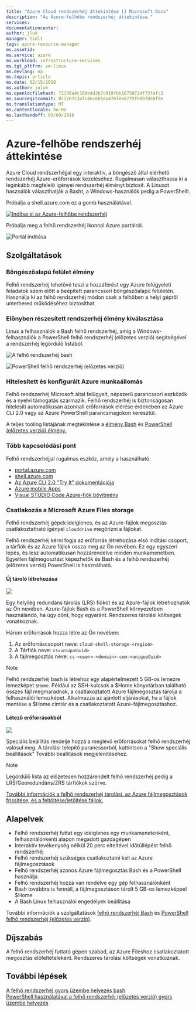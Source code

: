 ```yaml
---
title: "Azure Cloud rendszerhéj áttekintése |} Microsoft Docs"
description: "Az Azure-felhőbe rendszerhéj áttekintése."
services: 
documentationcenter: 
author: jluk
manager: timlt
tags: azure-resource-manager
ms.assetid: 
ms.service: azure
ms.workload: infrastructure-services
ms.tgt_pltfrm: vm-linux
ms.devlang: na
ms.topic: article
ms.date: 02/15/2018
ms.author: juluk
ms.openlocfilehash: 72338a4c168b4d3b7c918fbb16758724f73fefc2
ms.sourcegitcommit: 8c3267c34fc46c681ea476fee87f5fb0bf858f9e
ms.translationtype: MT
ms.contentlocale: hu-HU
ms.lasthandoff: 03/09/2018
---
```

# <a name="overview-of-azure-cloud-shell"></a>Azure-felhőbe rendszerhéj áttekintése
Azure Cloud rendszerhéjjal egy interaktív, a böngésző által elérhető rendszerhéj Azure-erőforrások kezeléséhez.
Rugalmasan választhassa ki a leginkább megfelelő igényei rendszerhéj élményt biztosít.
A Linuxot használók választhatják a Basht, a Windows-használók pedig a PowerShellt.

Próbálja a shell.azure.com ez a gomb használatával.

[![](https://shell.azure.com/images/launchcloudshell.png "Indítsa el az Azure-felhőbe rendszerhéj")](https://shell.azure.com)

Próbálja meg a felhő rendszerhéj ikonnal Azure portálról.

![Portál indítása](media/overview/portal-launch-icon.png)

## <a name="features"></a>Szolgáltatások
### <a name="browser-based-shell-experience"></a>Böngészőalapú felület élmény
Felhő rendszerhéj lehetővé teszi a hozzáférést egy Azure felügyeleti feladatok szem előtt a beépített parancssori böngészőalapú felületén.
Használja ki az felhő rendszerhéj módon csak a felhőben a helyi gépről untethered működéséhez biztosíthat.

### <a name="choice-of-preferred-shell-experience"></a>Előnyben részesített rendszerhéj élmény kiválasztása
Linux a felhasználók a Bash felhő rendszerhéj, amíg a Windows-felhasználók a PowerShell felhő rendszerhéj (előzetes verzió) segítségével a rendszerhéj legördülő listából.

![A felhő rendszerhéj bash](media/overview/overview-bash-pic.png)

![PowerShell felhő rendszerhéj (előzetes verzió)](media/overview/overview-ps-pic.png)

### <a name="authenticated-and-configured-azure-workstation"></a>Hitelesített és konfigurált Azure munkaállomás
Felhő rendszerhéj Microsoft által felügyelt, népszerű parancssori eszközök és a nyelvi támogatás származik. Felhő rendszerhéj is biztonságosan hitelesíti automatikusan azonnali erőforrások elérése érdekében az Azure CLI 2.0 vagy az Azure PowerShell parancsmagokon keresztül.

A teljes tooling listájának megtekintése a [élmény Bash](features.md#tools) és [PowerShell (előzetes verzió) élmény.](features-powershell.md#tools)

### <a name="multiple-access-points"></a>Több kapcsolódási pont
Felhő rendszerhéjjal rugalmas eszköz, amely a használható:
* [portal.azure.com](https://portal.azure.com)
* [shell.azure.com](https://shell.azure.com)
* [Az Azure CLI 2.0 "Try It" dokumentációja](https://docs.microsoft.com/cli/azure?view=azure-cli-latest)
* [Azure mobile Apps](https://azure.microsoft.com/features/azure-portal/mobile-app/)
* [Visual STUDIO Code Azure-fiók bővítmény](https://marketplace.visualstudio.com/items?itemName=ms-vscode.azure-account)

### <a name="connect-your-microsoft-azure-files-storage"></a>Csatlakozás a Microsoft Azure Files storage
Felhő rendszerhéj gépek ideiglenes, és az Azure-fájlok megosztás csatlakoztatható igényel `clouddrive` megőrizni a fájlokat.

Felhő rendszerhéj kérni fogja az erőforrás létrehozása első indítási csoport, a tárfiók és az Azure fájlok ossza meg az Ön nevében. Ez egy egyszeri lépés, és lesz automatikusan hozzárendelve minden munkamenetben. Egyetlen fájlmegosztást képezhetők és Bash és a felhő rendszerhéj (előzetes verzió) PowerShell is használható.

#### <a name="create-new-storage"></a>Új tároló létrehozása
![](media/overview/basic-storage.png)

Egy helyileg redundáns tárolás (LRS) fiókot és az Azure-fájlok létrehozhatók az Ön nevében. Azure-fájlok Bash és a PowerShell környezetben használandó, ha úgy dönt, hogy egyaránt. Rendszeres tárolási költségek vonatkoznak.

Három erőforrások hozza létre az Ön nevében:
1. Az erőforráscsoport neve: `cloud-shell-storage-<region>`
2. A Tárfiók neve: `cs<uniqueGuid>`
3. A fájlmegosztás neve: `cs-<user>-<domain>-com-<uniqueGuid>`

> [!Note]
> Felhő rendszerhéj bash is létrehoz egy alapértelmezett 5 GB-os lemezre lemezképet `$Home`. Például az SSH-kulcsok a $Home könyvtárban található összes fájl megmaradnak, a csatlakoztatott Azure fájlmegosztás tárolja a felhasználói lemezképet. Alkalmazza az ajánlott eljárásokat, ha a fájlok mentése a $Home címtár és a csatlakoztatott Azure-fájlmegosztáshoz.

#### <a name="use-existing-resources"></a>Létező erőforrásokból
![](media/overview/advanced-storage.png)

Speciális beállítás rendelje hozzá a meglévő erőforrásokat felhő rendszerhéj valósul meg.
A tárolási telepítő parancssorból, kattintson a "Show speciális beállítások" További beállítások megjelenítéséhez.

> [!Note]
> Legördülő lista az előzetesen hozzárendelt felhő rendszerhéj pedig a LRS/Georedundáns/ZRS tárfiókok szűrve.

[További információk a felhő rendszerhéj tárolási, az Azure fájlmegosztások frissítése, és a feltöltése/letöltése fájlok.](persisting-shell-storage.md)

## <a name="concepts"></a>Alapelvek
* Felhő rendszerhéj futtat egy ideiglenes egy munkamenetenként, felhasználónkénti alapon megadott gazdagépen
* Interaktív tevékenység nélkül 20 perc elteltével időtúllépést felhő rendszerhéj
* Felhő rendszerhéj szükséges csatlakoztatni kell az Azure fájlmegosztások
* Felhő rendszerhéj azonos Azure fájlmegosztás Bash és a PowerShell használja.
* Felhő rendszerhéj hozzá van rendelve egy gép felhasználónként
* Bash továbbra is fennáll, a fájlmegosztáson tárolt 5 GB-os lemezképpel $Home
* A Bash Linux felhasználói engedélyek beállítása

További információk a szolgáltatások [felhő rendszerhéj Bash](features.md) és [PowerShell felhő rendszerhéj (előzetes verzió)](features-powershell.md).

## <a name="pricing"></a>Díjszabás
A felhő rendszerhéj futtató gépen szabad, az Azure Fileshoz csatlakoztatott megosztás előfeltételeként. Rendszeres tárolási költségek vonatkoznak.

## <a name="next-steps"></a>További lépések
[A felhő rendszerhéj gyors üzembe helyezés bash](quickstart.md) <br>
[PowerShell használatával a felhő rendszerhéj (előzetes verzió) gyors üzembe helyezés](quickstart-powershell.md)